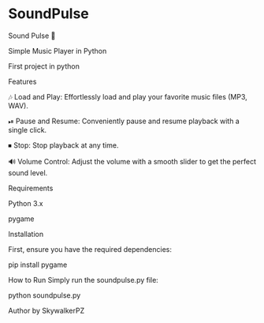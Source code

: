 # SoundPulse
Sound Pulse 🎵

Simple Music Player in Python 


First project in python 


Features

🎶 Load and Play: Effortlessly load and play your favorite music files (MP3, WAV).

⏯ Pause and Resume: Conveniently pause and resume playback with a single click.

⏹ Stop: Stop playback at any time.

🔊 Volume Control: Adjust the volume with a smooth slider to get the perfect sound level.


Requirements

Python 3.x

pygame


Installation

First, ensure you have the required dependencies:

pip install pygame

How to Run
Simply run the soundpulse.py file:

python soundpulse.py

Author
by SkywalkerPZ
